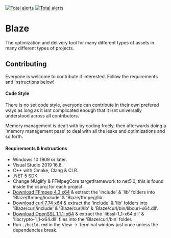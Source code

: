 [![Total alerts](https://img.shields.io/lgtm/alerts/g/Stryxus/Blaze.svg?logo=lgtm&logoWidth=18)](https://lgtm.com/projects/g/Stryxus/Blaze/alerts/)
[![Total alerts](https://img.shields.io/lgtm/alerts/g/Stryxus/Blaze.svg?logo=lgtm&logoWidth=18)](https://lgtm.com/projects/g/Stryxus/Blaze/alerts/)
# Blaze
The optimization and delivery tool for many different types of assets in many different types of projects.
## Contributing
Everyone is welcome to contribute if interested. Follow the requirements and instructions below!
#### Code Style
There is no set code style, everyone can contribute in their own prefered ways as long as it isnt complicated enough that it isnt universally understood across all contributors.

Memory management is dealt with by coding freely, then afterwards doing a 'memory management pass' to deal with all the leaks and optimizations and so forth.
#### Requirements & Instructions
- Windows 10 1909 or later.
- Visual Studio 2019 16.8.
- C++ with Cmake, Clang & CLR.
- .NET 5 SDK.
- Change NUglify & FFMpegCore targetframework to net5.0, this is found inside the csproj for each project.
- [Download FFmpeg 4.3 x64](https://ffmpeg.zeranoe.com/builds/) & extract the 'include' & 'lib' folders into 'Blaze/ffmpeg/include' & 'Blaze/ffmpeg/lib'.
- [Download curl 7.74 x64](https://curl.se/windows/) & extract the 'include' & 'lib' folders into 'Blaze/curl/include' & 'Blaze/curl/lib' & 'Blaze/curl/bin/libcurl-x64.dll'.
- [Download OpenSSL 1.1.1i x64](https://curl.se/windows/) & extract the 'libssl-1_1-x64.dll' & 'libcrypto-1_1-x64.dll' files into the 'Blaze/curl/bin' folder.
- Run ```./build.cmd``` in the View -> Terminal window just once unless the dependencies break.
